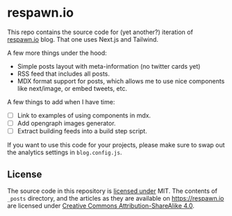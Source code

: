 # respawn.io

This repo contains the source code for (yet another?) iteration of [respawn.io](https://respawn.io) blog. That one uses
Next.js and Tailwind.

A few more things under the hood:

- Simple posts layout with meta-information (no twitter cards yet)
- RSS feed that includes all posts.
- MDX format support for posts, which allows me to use nice components like next/image, or embed tweets, etc.

A few things to add when I have time:

- [ ] Link to examples of using components in mdx.
- [ ] Add opengraph images generator.
- [ ] Extract building feeds into a build step script.

If you want to use this code for your projects, please make sure to swap out the analytics settings in `blog.config.js`.

## License

The source code in this repository is [licensed under](/LICENSE) MIT. The contents of `_posts` directory, and the
articles as they are available on https://respawn.io are licensed under
[Creative Commons Attribution-ShareAlike 4.0](https://creativecommons.org/licenses/by-sa/4.0/).
